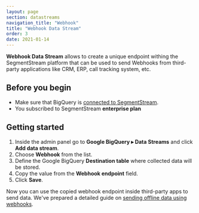 ```yaml
---
layout: page
section: datastreams
navigation_title: "Webhook"
title: "Webhook Data Stream"
order: 3
date: 2021-01-14
---
```


**Webhook Data Stream** allows to create a unique endpoint withing the SegmentStream platform that can be used to send Webhooks from third-party applications like CRM, ERP, call tracking system, etc.

## Before you begin

- Make sure that BigQuery is [connected to SegmentStream](/bigquery/connecting-bigquery).
- You subscribed to SegmentStream **enterprise plan**

## Getting started

1. Inside the admin panel go to **Google BigQuery ▸ Data Streams** and click **Add data stream**.
2. Choose **Webhook** from the list.
3. Define the Google BigQuery **Destination table** where collected data will be stored.
4. Copy the value from the **Webhook endpoint** field.
5. Click **Save**.

Now you can use the copied webhook endpoint inside third-party apps to send data. We've prepared a detailed guide on [sending offline data using webhooks](/guides/webhooks-offline-data-import).
